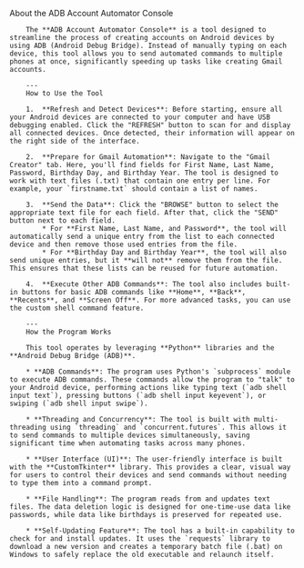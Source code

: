  About the ADB Account Automator Console

        The **ADB Account Automator Console** is a tool designed to streamline the process of creating accounts on Android devices by using ADB (Android Debug Bridge). Instead of manually typing on each device, this tool allows you to send automated commands to multiple phones at once, significantly speeding up tasks like creating Gmail accounts.

        ---
        How to Use the Tool

        1.  **Refresh and Detect Devices**: Before starting, ensure all your Android devices are connected to your computer and have USB debugging enabled. Click the "REFRESH" button to scan for and display all connected devices. Once detected, their information will appear on the right side of the interface.

        2.  **Prepare for Gmail Automation**: Navigate to the "Gmail Creator" tab. Here, you'll find fields for First Name, Last Name, Password, Birthday Day, and Birthday Year. The tool is designed to work with text files (.txt) that contain one entry per line. For example, your `firstname.txt` should contain a list of names.

        3.  **Send the Data**: Click the "BROWSE" button to select the appropriate text file for each field. After that, click the "SEND" button next to each field.
            * For **First Name, Last Name, and Password**, the tool will automatically send a unique entry from the list to each connected device and then remove those used entries from the file.
            * For **Birthday Day and Birthday Year**, the tool will also send unique entries, but it **will not** remove them from the file. This ensures that these lists can be reused for future automation.

        4.  **Execute Other ADB Commands**: The tool also includes built-in buttons for basic ADB commands like **Home**, **Back**, **Recents**, and **Screen Off**. For more advanced tasks, you can use the custom shell command feature.

        ---
        How the Program Works

        This tool operates by leveraging **Python** libraries and the **Android Debug Bridge (ADB)**.

        * **ADB Commands**: The program uses Python's `subprocess` module to execute ADB commands. These commands allow the program to "talk" to your Android device, performing actions like typing text (`adb shell input text`), pressing buttons (`adb shell input keyevent`), or swiping (`adb shell input swipe`).

        * **Threading and Concurrency**: The tool is built with multi-threading using `threading` and `concurrent.futures`. This allows it to send commands to multiple devices simultaneously, saving significant time when automating tasks across many phones.

        * **User Interface (UI)**: The user-friendly interface is built with the **CustomTkinter** library. This provides a clear, visual way for users to control their devices and send commands without needing to type them into a command prompt.

        * **File Handling**: The program reads from and updates text files. The data deletion logic is designed for one-time-use data like passwords, while data like birthdays is preserved for repeated use.

        * **Self-Updating Feature**: The tool has a built-in capability to check for and install updates. It uses the `requests` library to download a new version and creates a temporary batch file (.bat) on Windows to safely replace the old executable and relaunch itself.
        
